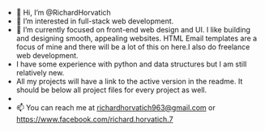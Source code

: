- 👋 Hi, I’m @RichardHorvatich
- 👀 I’m interested in full-stack web development. 
- 🌱 I’m currently focused on front-end web design and UI. I like building and designing smooth, appealing websites. HTML Email templates are a focus of mine and there        will be a lot of this on here.I also do freelance web development. 
- I have some experience with python and data structures but I am still relatively new.
- All my projects will have a link to the active version in the readme. It should be below all project files for every project as well. 
- 
- 📫 You can reach me at richardhorvatich963@gmail.com or https://www.facebook.com/richard.horvatich.7   

<!---
RichardHorvatich/RichardHorvatich is a ✨ special ✨ repository because its `README.md` (this file) appears on your GitHub profile.
You can click the Preview link to take a look at your changes.
--->
